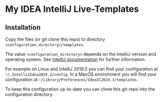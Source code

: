 # My IDEA IntelliJ Live-Templates

## Installation

Copy the files (or git clone this repo) to directory `<configuration_directory>/templates`.

The value `<configuration_directory>` depends on the IntelliJ-version and operating system. See [IntelliJ documentation](https://www.jetbrains.com/help/idea/tuning-the-ide.html#config-directory) for further information.

For example on Linux and IntelliJ 2019.3 you can find your configuration at `~/.IntelliJIdea2019.3/config`.
In a MacOS environment you will find your configuration at `~/Library/Preferences/IdeaIC2019.3/templates`.

To keep this configuration up-to-date you can clone this git-repo into the configuration directory.
